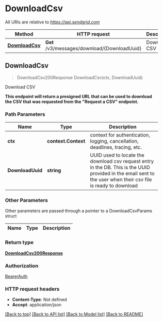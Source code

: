 # DownloadCsv

All URIs are relative to *https://api.sendgrid.com*

Method | HTTP request | Description
------------- | ------------- | -------------
[**DownloadCsv**](DownloadCsv.md#DownloadCsv) | **Get** /v3/messages/download/{DownloadUuid} | Download CSV



## DownloadCsv

> DownloadCsv200Response DownloadCsv(ctx, DownloadUuid)

Download CSV

**This endpoint will return a presigned URL that can be used to download the CSV that was requested from the \"Request a CSV\" endpoint.**

### Path Parameters


Name | Type | Description
------------- | ------------- | -------------
**ctx** | **context.Context** | context for authentication, logging, cancellation, deadlines, tracing, etc.
**DownloadUuid** | **string** | UUID used to locate the download csv request entry in the DB.  This is the UUID provided in the email sent to the user when their csv file is ready to download

### Other Parameters

Other parameters are passed through a pointer to a DownloadCsvParams struct


Name | Type | Description
------------- | ------------- | -------------

### Return type

[**DownloadCsv200Response**](DownloadCsv200Response.md)

### Authorization

[BearerAuth](../README.md#BearerAuth)

### HTTP request headers

- **Content-Type**: Not defined
- **Accept**: application/json

[[Back to top]](#) [[Back to API list]](../README.md#documentation-for-api-endpoints)
[[Back to Model list]](../README.md#documentation-for-models)
[[Back to README]](../README.md)

